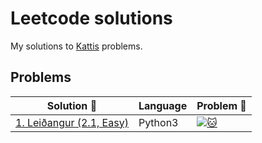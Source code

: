 # Leetcode solutions
My solutions to [Kattis]([https://open.kattis.com/](https://open.kattis.com/problems)) problems.

## Problems
| Solution :link: | Language | Problem :link: |
| - | - | - |
| [1. Leiðangur (2.1, Easy)](https://github.com/Mr-Seoul/Kattis-Problems/blob/main/Solutions/1dfroggereasy.py) | Python3 | [![:cat:](https://github.com/Mr-Seoul/Leetcode-Solutions/blob/main/Leetcode_Logo.jpeg)](https://leetcode.com/problems/two-sum/) |
